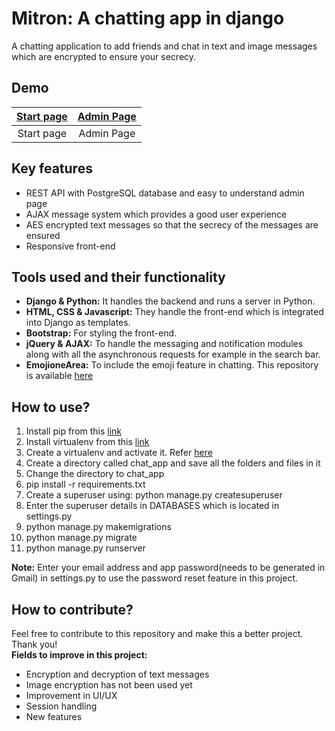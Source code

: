 # Mitron: A chatting app in django
A chatting application to add friends and chat in text and image messages which are encrypted to ensure your secrecy.  
  
## Demo
[Start page](screenshots/start.png)  | [Admin Page](screenshots/admin.png)
:-------------------------:|:-------------------------:
| Start page               |  Admin Page |  
  
## Key features
* REST API with PostgreSQL database and easy to understand admin page
* AJAX message system which provides a good user experience
* AES encrypted text messages so that the secrecy of the messages are ensured
* Responsive front-end  
  
## Tools used and their functionality
* **Django & Python:** It handles the backend and runs a server in Python.
* **HTML, CSS & Javascript:** They handle the front-end which is integrated into Django as templates.
* **Bootstrap:** For styling the front-end.
* **jQuery & AJAX:** To handle the messaging and notification modules along with all the asynchronous requests for example in the search bar.
* **EmojioneArea:** To include the emoji feature in chatting. This repository is available [here](https://github.com/mervick/emojionearea)  
  
## How to use?
1. Install pip from this [link](https://pip.pypa.io/en/stable/installing/)
2. Install virtualenv from this [link](https://virtualenv.pypa.io/en/latest/installation.html)
3. Create a virtualenv and activate it. Refer [here](https://uoa-eresearch.github.io/eresearch-cookbook/recipe/2014/11/26/python-virtual-env/)  
4. Create a directory called chat_app and save all the folders and files in it
5. Change the directory to chat_app
5. pip install -r requirements.txt
6. Create a superuser using:  python manage.py createsuperuser
7. Enter the superuser details in DATABASES which is located in settings.py   
8. python manage.py makemigrations
9. python manage.py migrate
10. python manage.py runserver  
  
**Note:** Enter your email address and app password(needs to be generated in Gmail) in settings.py to use the password reset feature in this project.  
  
## How to contribute?
Feel free to contribute to this repository and make this a better project. Thank you!  
**Fields to improve in this project:**  
* Encryption and decryption of text messages
* Image encryption has not been used yet
* Improvement in UI/UX
* Session handling
* New features
